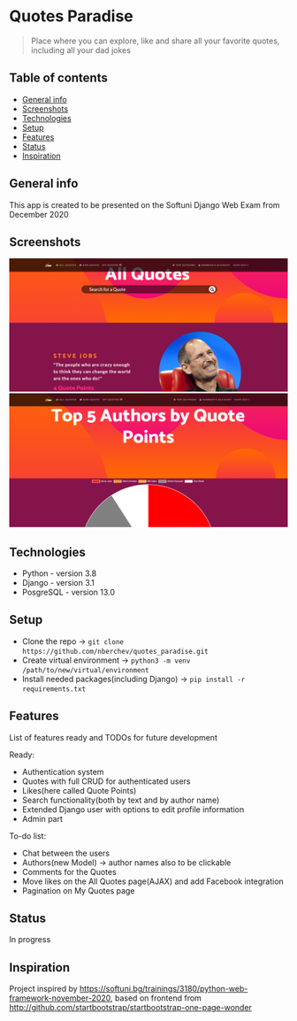 # Quotes Paradise
> Place where you can explore, like and share all your favorite quotes, including all your dad jokes

## Table of contents
* [General info](#general-info)
* [Screenshots](#screenshots)
* [Technologies](#technologies)
* [Setup](#setup)
* [Features](#features)
* [Status](#status)
* [Inspiration](#inspiration)

## General info
This app is created to be presented on the Softuni Django Web Exam from December 2020

## Screenshots
![Example screenshot1](./static/images/screenshot1.png)
![Example screenshot2](./static/images/screenshot2.png)

## Technologies
* Python - version 3.8
* Django - version 3.1
* PosgreSQL - version 13.0

## Setup
* Clone the repo -> `git clone https://github.com/nberchev/quotes_paradise.git`
* Create virtual environment -> `python3 -m venv /path/to/new/virtual/environment`
* Install needed packages(including Django) -> `pip install -r requirements.txt`

## Features
List of features ready and TODOs for future development

Ready:
* Authentication system
* Quotes with full CRUD for authenticated users
* Likes(here called Quote Points)
* Search functionality(both by text and by author name)
* Extended Django user with options to edit profile information
* Admin part

To-do list:
* Chat between the users
* Authors(new Model) -> author names also to be clickable
* Comments for the Quotes
* Move likes on the All Quotes page(AJAX) and add Facebook integration
* Pagination on My Quotes page

## Status
In progress

## Inspiration
Project inspired by https://softuni.bg/trainings/3180/python-web-framework-november-2020, based on frontend from http://github.com/startbootstrap/startbootstrap-one-page-wonder
